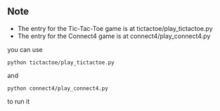 ## Note
* The entry for the Tic-Tac-Toe game is at tictactoe/play_tictactoe.py
* The entry for the Connect4 game is at connect4/play_connect4.py

you can use 
```
python tictactoe/play_tictactoe.py
```

and 

```
python connect4/play_connect4.py
```

to run it